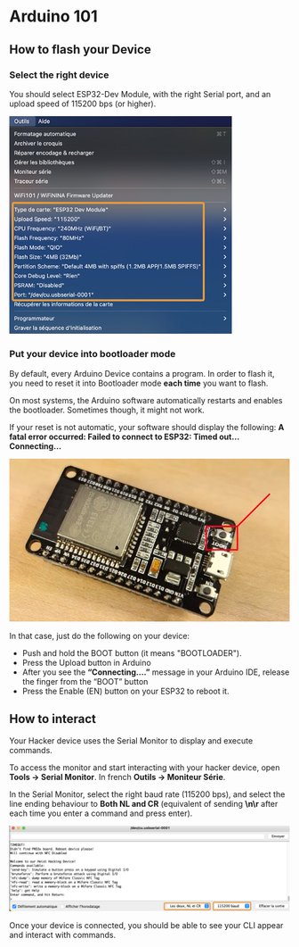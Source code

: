 # Arduino 101

## How to flash your Device

### Select the right device

You should select ESP32-Dev Module, with the right Serial port, and an upload speed of 115200 bps (or higher).

<img src="imgs/module-settings.jpg" alt="Module Settings" width="400"/>

### Put your device into bootloader mode

By default, every Arduino Device contains a program. In order to flash it, you need to reset it into Bootloader mode **each time** you want to flash.

On most systems, the Arduino software automatically restarts and enables the bootloader. Sometimes though, it might not work.

If your reset is not automatic, your software should display the following:
**A fatal error occurred: Failed to connect to ESP32: Timed out… Connecting…**

![ESP32 Boot button](imgs/boot.png)

In that case, just do the following on your device:
* Push and hold the BOOT button (it means "BOOTLOADER").
* Press the Upload button in Arduino
* After you see the **“Connecting….”** message in your Arduino IDE, release the finger from the “BOOT” button
* Press the Enable (EN) button on your ESP32 to reboot it.


## How to interact
Your Hacker device uses the Serial Monitor to display and execute commands.

To access the monitor and start interacting with your hacker device, open **Tools -> Serial Monitor**.
In french **Outils -> Moniteur Série**.

In the Serial Monitor, select the right baud rate (115200 bps), and select the line ending behaviour to **Both NL and CR** (equivalent of sending **\n\r** after each time you enter a command and press enter).

![Arduino Serial Monitor](imgs/cli.jpg)

Once your device is connected, you should be able to see your CLI appear and interact with commands.
